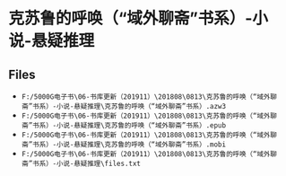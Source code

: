 # 克苏鲁的呼唤（“域外聊斋”书系）-小说-悬疑推理

## Files

- `F:/5000G电子书\06-书库更新（201911）\201808\0813\克苏鲁的呼唤（“域外聊斋”书系）-小说-悬疑推理\克苏鲁的呼唤（“域外聊斋”书系）.azw3`
- `F:/5000G电子书\06-书库更新（201911）\201808\0813\克苏鲁的呼唤（“域外聊斋”书系）-小说-悬疑推理\克苏鲁的呼唤（“域外聊斋”书系）.epub`
- `F:/5000G电子书\06-书库更新（201911）\201808\0813\克苏鲁的呼唤（“域外聊斋”书系）-小说-悬疑推理\克苏鲁的呼唤（“域外聊斋”书系）.mobi`
- `F:/5000G电子书\06-书库更新（201911）\201808\0813\克苏鲁的呼唤（“域外聊斋”书系）-小说-悬疑推理\files.txt`
